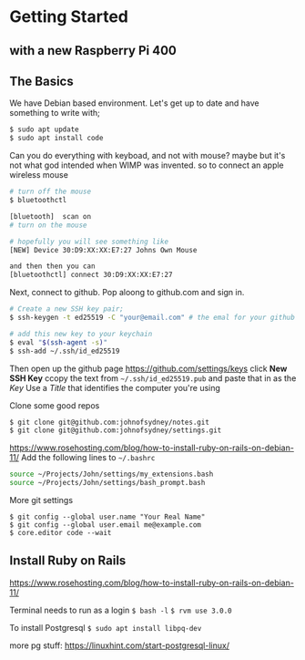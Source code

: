 # Getting Started

## with a new Raspberry Pi 400

## The Basics

We have Debian based environment. Let's get up to date and have something to write with;

```sh
$ sudo apt update
$ sudo apt install code
```
Can you do everything with keyboad, and not with mouse? maybe but it's not what god intended when WIMP was invented. so to connect an apple wireless mouse

```sh
# turn off the mouse
$ bluetoothctl

[bluetooth]  scan on
# turn on the mouse

# hopefully you will see something like
[NEW] Device 30:D9:XX:XX:E7:27 Johns Own Mouse

and then then you can 
[bluetoothctl] connect 30:D9:XX:XX:E7:27
```

Next, connect to github.
Pop aloong to github.com and sign in.

```sh
# Create a new SSH key pair;
$ ssh-keygen -t ed25519 -C "your@email.com" # the emal for your github account

# add this new key to your keychain
$ eval "$(ssh-agent -s)"
$ ssh-add ~/.ssh/id_ed25519
```

Then open up the github page
https://github.com/settings/keys
click **New SSH Key**
ccopy the text from `~/.ssh/id_ed25519.pub` and paste that in as the *Key*
Use a *Title* that identifies the computer you're using


Clone some good repos
```sh
$ git clone git@github.com:johnofsydney/notes.git
$ git clone git@github.com:johnofsydney/settings.git
```
https://www.rosehosting.com/blog/how-to-install-ruby-on-rails-on-debian-11/
Add the following lines to `~/.bashrc`
```sh
source ~/Projects/John/settings/my_extensions.bash
source ~/Projects/John/settings/bash_prompt.bash
```

More git settings
```
$ git config --global user.name "Your Real Name"
$ git config --global user.email me@example.com
$ core.editor code --wait
```

## Install Ruby on Rails
https://www.rosehosting.com/blog/how-to-install-ruby-on-rails-on-debian-11/


Terminal needs to run as a login
`$ bash -l`
`$ rvm use 3.0.0`

To install Postgresql
`$ sudo apt install libpq-dev`

more pg stuff:
https://linuxhint.com/start-postgresql-linux/

